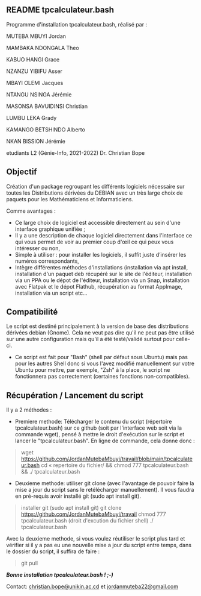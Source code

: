 ## README tpcalculateur.bash 
Programme d'installation tpcalculateur.bash, réalisé par :

MUTEBA  MBUYI  Jordan 

MAMBAKA  NDONGALA Theo 

KABUO   HANGI   Grace 

NZANZU YIBIFU    Asser 

MBAYI  OLEMI    Jacques 

NTANGU  NSINGA   Jérémie 

MASONSA  BAVUIDINSI   Christian 

LUMBU  LEKA Grady 

KAMANGO  BETSHINDO   Alberto 

NKAN BISSION   Jérémie 

 etudiants L2 (Génie-Info, 2021-2022) Dr. Christian Bope

## Objectif ##

Création d'un package regroupant les différents logiciels nécessaire sur toutes les Distributions dérivées du DEBIAN avec un très large choix de paquets pour les Mathématiciens  et Informaticiens.

Comme avantages :

- Ce large choix de logiciel est accessible directement au sein d'une interface graphique unifiée ;
- Il y a une description de chaque logiciel directement dans l'interface ce qui vous permet de voir au premier coup d'œil ce qui peux vous intéresser ou non,
- Simple à utiliser : pour installer les logiciels, il suffit juste d’insérer  les numéros correspondants,
- Intègre différentes méthodes d'installations (installation via apt install, installation d'un paquet deb récupéré sur le site de l'éditeur, installation via un PPA ou le dépot de l'éditeur, installation via un Snap, installation avec Flatpak et le dépot Flathub, récupération au format AppImage, installation via un script etc...


## Compatibilité ##

Le script est destiné principalement à la version de base des distributions dérivées debian (Gnome).
Cela ne veut pas dire qu'il ne peut pas être utilisé sur une autre configuration mais qu'il a été testé/validé surtout pour celle-ci.

- Ce script est fait pour "Bash" (shell par défaut sous Ubuntu) mais pas pour les autres Shell donc si vous l'avez modifié manuellement sur votre Ubuntu pour mettre, par exemple, "Zsh" à la place, le script ne fonctionnera pas correctement (certaines fonctions non-compatibles).

## Récupération / Lancement du script

Il y a 2 méthodes :

- Premiere methode: Télécharger le contenu du script (répertoire tpcalculateur.bash) sur ce github (soit par l'interface web soit via la commande wget), pensé à mettre le droit d'exécution sur le script et lancer le "tpcalculateur.bash". En ligne de commande, cela donne donc :

> wget  https://github.com/JordanMutebaMbuyi/travail/blob/main/tpcalculateur.bash
> cd « repertoire du fichier/ && chmod 777 tpcalculateur.bash  &&
> ./ tpcalculateur.bash

- Deuxieme methode: utiliser git clone (avec l'avantage de pouvoir faire la mise a jour du script sans le retélécharger manuellement). Il vous faudra en pré-requis avoir installé git (sudo apt install git).

> installer git (sudo apt install git) 
> git clone https://github.com/JordanMutebaMbuyi/travail 
> chmod 777 tpcalculateur.bash  (droit d'excution du fichier shell)
> ./ tpcalculateur.bash 

Avec la deuxieme methode, si vous voulez réutiliser le script plus tard et vérifier si il y a pas eu une nouvelle mise a jour du script entre temps, dans le dossier du script, il suffira de faire :
> git pull





***Bonne installation tpcalculateur.bash ! ;-)***




Contact: christian.bope@unikin.ac.cd et jordanmuteba22@gmail.com
